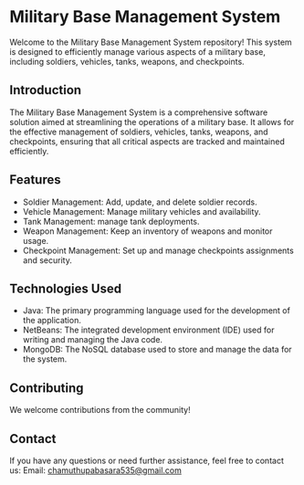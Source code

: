 # Military Base Management System

Welcome to the Military Base Management System repository! This system is designed to efficiently manage various aspects of a military base, including soldiers, vehicles, tanks, weapons, and checkpoints.

## Introduction

The Military Base Management System is a comprehensive software solution aimed at streamlining the operations of a military base. It allows for the effective management of soldiers, vehicles, tanks, weapons, and checkpoints, ensuring that all critical aspects are tracked and maintained efficiently.

## Features

 * Soldier Management: Add, update, and delete soldier records.
 * Vehicle Management: Manage military vehicles and availability.
 * Tank Management: manage tank deployments.
 * Weapon Management: Keep an inventory of weapons and monitor usage.
 * Checkpoint Management: Set up and manage checkpoints assignments and security.

## Technologies Used

 * Java: The primary programming language used for the development of the application.
 * NetBeans: The integrated development environment (IDE) used for writing and managing the Java code.
 * MongoDB: The NoSQL database used to store and manage the data for the system.

## Contributing

We welcome contributions from the community!

## Contact
If you have any questions or need further assistance, feel free to contact us:
Email: chamuthupabasara535@gmail.com
